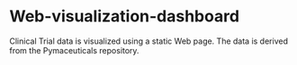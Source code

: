 # Web-visualization-dashboard
Clinical Trial data is visualized using a static Web page. The data is derived from the Pymaceuticals repository.

